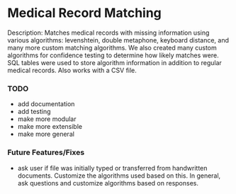# Medical Record Matching
Description: Matches medical records with missing information using various algorithms: levenshtein, double metaphone, keyboard distance, and many more custom matching algorithms. We also created many custom algorithms for confidence testing to determine how likely matches were. SQL tables were used to store algorithm information in addition to regular medical records. Also works with a CSV file.

### TODO
- add documentation
- add testing
- make more modular
- make more extensible
- make more general

### Future Features/Fixes
- ask user if file was initially typed or transferred from
handwritten documents. Customize the algorithms used based
on this. In general, ask questions and customize algorithms
based on responses.
